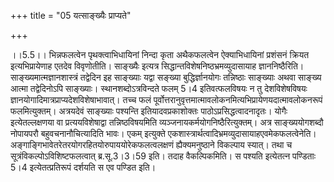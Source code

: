 +++
title = "05 यत्साङ्ख्यैः प्राप्यते"

+++
  
  
।।5.5।। भिन्नफलत्वेन पृथक्त्वाभिधायिनां निन्दा कृता अथैकफलत्वेन
ऐक्याभिधायिनां प्रशंसनं क्रियत इत्यभिप्रायेणाह एतदेव
विवृणोतीति। साङ्ख्यैः इत्यत्र सिद्धान्तविशेषनिष्ठभ्रमव्युदासायाह
ज्ञाननिष्ठैरिति। साङ्ख्यमात्मज्ञानशास्त्रं तद्वेदिन इह साङ्ख्याः यद्वा
सङ्ख्या बुद्धिर्ज्ञानयोगः तन्निष्ठाः साङ्ख्याः अथवा साङ्ख्य आत्मा
तद्वेदिनोऽपि साङ्ख्याः। स्थानशब्दोऽत्रविन्दते फलम् 5।4 इतिवत्फलविषयः न
तु देशविशेषविषयः ज्ञानयोगादिमात्रप्राप्यदेशविशेषाभावात्। तच्च फलं
पूर्वोत्तरानुवृत्तमात्मावलोकनमित्यभिप्रायेणयदात्मावलोकनरूपं
फलमित्युक्तम्। अत्रयदेवं साङ्ख्याः पश्यन्ति इतियादवप्रकाशोक्तः
पाठोऽप्रसिद्धत्वादनादृतः। योगैः इत्येतल्लक्षणया वा प्रत्ययविशेषाद्वा
तन्निष्ठविषयमिति व्यञ्जनायकर्मयोगनिष्ठैरित्युक्तम्। अत्र साङ्ख्ययोगशब्दौ
नोपायपरौ बहुवचनानौचित्यादिति भावः। एकम् इत्युक्ते
एकशास्त्रार्थत्वादिभ्रमव्युदासायाहएवमेकफलत्वेनेति।
अङ्गाङ्गिभावेतरेतरयोगरहितयोरुपाययोरेकफलत्वलक्षणं ह्यैक्यमनुष्ठाने
विकल्पाय स्यात्। तथा च सूत्रंविकल्पोऽविशिष्टफलत्वात् ब्र.सू.3।3।59 इति।
तदाह वैकल्पिकमिति। स पश्यति इत्येतत्न पण्डिताः 5।4 इत्येतत्प्रतिरूपं
दर्शयति स एव पण्डित इति।

